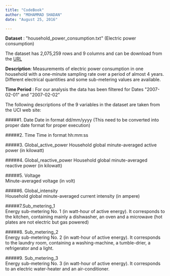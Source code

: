 ```yaml
---
title: "CodeBook"
author: "MOHAMMAD SHADAN"
date: "August 25, 2016"

---
```


**Dataset**    : "household_power_consumption.txt" (Electric power consumption) 

The dataset has 2,075,259 rows and 9 columns and can be download from the [URL](https://d396qusza40orc.cloudfront.net/exdata%2Fdata%2Fhousehold_power_consumption.zip)

**Description**: Measurements of electric power consumption in one household with a one-minute sampling rate over a period of almost 4 years. Different electrical quantities and some sub-metering values are available.             
            
**Time Period** : For our analysis the data has been filtered for Dates "2007-02-01" and "2007-02-02"

The following descriptions of the 9 variables in the dataset are taken from the UCI web site:

#####1. Date 
Date in format dd/mm/yyyy (This need to be converted into proper date format for proper execution)

#####2. Time
Time in format hh:mm:ss

#####3. Global_active_power
Household global minute-averaged active power (in kilowatt)

#####4. Global_reactive_power
Household global minute-averaged reactive power (in kilowatt)

#####5. Voltage              
Minute-averaged voltage (in volt)

#####6. Global_intensity     
Household global minute-averaged current intensity (in ampere)

#####7.Sub_metering_1       
Energy sub-metering No. 1 (in watt-hour of active energy). 
It corresponds to the kitchen, containing mainly a dishwasher, an oven and a microwave (hot plates are not electric but gas powered)

#####8. Sub_metering_2       
Energy sub-metering No. 2 (in watt-hour of active energy). 
It corresponds to the laundry room, containing a washing-machine, a tumble-drier, a refrigerator and a light.

#####9. Sub_metering_3       
Energy sub-metering No. 3 (in watt-hour of active energy). It corresponds to an electric water-heater and an air-conditioner.